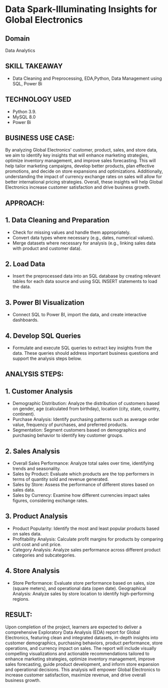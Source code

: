 # Data Spark-Illuminating Insights for Global Electronics
## Domain
Data Analytics
## SKILL TAKEAWAY
* Data Cleaning and Preprocessing, EDA,Python, Data Management using SQL, Power Bi
## TECHNOLOGY USED
* Python 3.9.
* MySQL 8.0
* Power Bi

## BUSINESS USE CASE:
  By analyzing Global Electronics' customer, product, sales, and store data, we aim to identify key insights that will enhance marketing strategies, optimize inventory management, and improve sales forecasting. This will help tailor marketing campaigns, develop better products, plan effective promotions, and decide on store expansions and optimizations. Additionally, understanding the impact of currency exchange rates on sales will allow for better international pricing strategies. Overall, these insights will help Global Electronics increase customer satisfaction and drive business growth.

## APPROACH:
## 1. Data Cleaning and Preparation
* Check for missing values and handle them appropriately.
* Convert data types where necessary (e.g., dates, numerical values).
* Merge datasets where necessary for analysis (e.g., linking sales data with product and customer data).
## 2. Load Data
* Insert the preprocessed data into an SQL database by creating relevant tables for each data source and using SQL INSERT statements to load the data.
## 3. Power BI Visualization
* Connect SQL to Power BI, import the data, and create interactive dashboards.
## 4. Develop  SQL Queries
* Formulate and execute SQL queries to extract key insights from the data. These queries should address important business questions and support the analysis steps below.

## ANALYSIS STEPS:
## 1. Customer Analysis
* Demographic Distribution: Analyze the distribution of customers based on gender, age (calculated from birthday), location (city, state, country, continent).
* Purchase Analysis: Identify purchasing patterns such as average order value, frequency of purchases, and preferred products.
* Segmentation: Segment customers based on demographics and purchasing behavior to identify key customer groups.
## 2. Sales Analysis
* Overall Sales Performance: Analyze total sales over time, identifying trends and seasonality.
* Sales by Product: Evaluate which products are the top performers in terms of quantity sold and revenue generated.
* Sales by Store: Assess the performance of different stores based on sales data.
* Sales by Currency: Examine how different currencies impact sales figures, considering exchange rates.
## 3. Product Analysis
* Product Popularity: Identify the most and least popular products based on sales data.
* Profitability Analysis: Calculate profit margins for products by comparing unit cost and unit price.
* Category Analysis: Analyze sales performance across different product categories and subcategories.
## 4. Store Analysis
* Store Performance: Evaluate store performance based on sales, size (square meters), and operational data (open date).
Geographical Analysis: Analyze sales by store location to identify high-performing regions.

## RESULT: 
  Upon completion of the project, learners are expected to deliver a comprehensive Exploratory Data Analysis (EDA) report for Global Electronics, featuring clean and integrated datasets, in-depth insights into customer demographics, purchasing behaviors, product performance, store operations, and currency impact on sales. The report will include visually compelling visualizations and actionable recommendations tailored to enhance marketing strategies, optimize inventory management, improve sales forecasting, guide product development, and inform store expansion and operational decisions. This analysis will empower Global Electronics to increase customer satisfaction, maximize revenue, and drive overall business growth.




